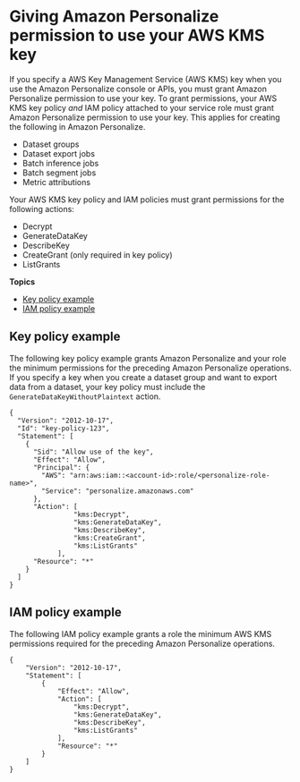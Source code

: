 # Giving Amazon Personalize permission to use your AWS KMS key<a name="granting-personalize-key-access"></a>

 If you specify a AWS Key Management Service \(AWS KMS\) key when you use the Amazon Personalize console or APIs, you must grant Amazon Personalize permission to use your key\. To grant permissions, your AWS KMS key policy *and* IAM policy attached to your service role must grant Amazon Personalize permission to use your key\. This applies for creating the following in Amazon Personalize\. 
+ Dataset groups
+ Dataset export jobs
+ Batch inference jobs
+ Batch segment jobs
+ Metric attributions

 Your AWS KMS key policy and IAM policies must grant permissions for the following actions: 
+  Decrypt 
+  GenerateDataKey 
+  DescribeKey 
+  CreateGrant \(only required in key policy\) 
+  ListGrants 

**Topics**
+ [Key policy example](#export-job-key-policy)
+ [IAM policy example](#export-job-iam-policy)

## Key policy example<a name="export-job-key-policy"></a>

The following key policy example grants Amazon Personalize and your role the minimum permissions for the preceding Amazon Personalize operations\.  If you specify a key when you create a dataset group and want to export data from a dataset, your key policy must include the `GenerateDataKeyWithoutPlaintext` action\. 

```
{
  "Version": "2012-10-17",
  "Id": "key-policy-123",
  "Statement": [
    {
      "Sid": "Allow use of the key",
      "Effect": "Allow",
      "Principal": {
        "AWS": "arn:aws:iam::<account-id>:role/<personalize-role-name>",
        "Service": "personalize.amazonaws.com"
      },
      "Action": [
                "kms:Decrypt",
                "kms:GenerateDataKey",
                "kms:DescribeKey",
                "kms:CreateGrant",
                "kms:ListGrants"
            ],
      "Resource": "*"
    }
  ]
}
```

## IAM policy example<a name="export-job-iam-policy"></a>

 The following IAM policy example grants a role the minimum AWS KMS permissions required for the preceding Amazon Personalize operations\.  

```
{
    "Version": "2012-10-17",
    "Statement": [
        {
            "Effect": "Allow",
            "Action": [
                "kms:Decrypt",
                "kms:GenerateDataKey",
                "kms:DescribeKey",
                "kms:ListGrants"
            ],
            "Resource": "*"
        }
    ]
}
```